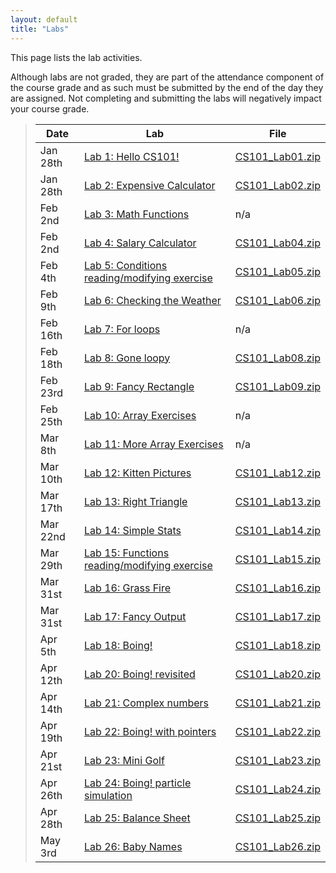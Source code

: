 ```yaml
---
layout: default
title: "Labs"
---
```


This page lists the lab activities.

Although labs are not graded, they are part of the attendance component of the course grade and as such must be submitted by the end of the day they are assigned.  Not completing and submitting the labs will negatively impact your course grade.

> Date | Lab | File
> ---- | --- | ----
> Jan 28th | [Lab 1: Hello CS101!](lab01.html) | [CS101\_Lab01.zip](CS101_Lab01.zip)
> Jan 28th | [Lab 2: Expensive Calculator](lab02.html) | [CS101\_Lab02.zip](CS101_Lab02.zip)
> Feb 2nd | [Lab 3: Math Functions](lab03.html) | n/a
> Feb 2nd | [Lab 4: Salary Calculator](lab04.html) | [CS101\_Lab04.zip](CS101_Lab04.zip)
> Feb 4th | [Lab 5: Conditions reading/modifying exercise](lab05.html) | [CS101\_Lab05.zip](CS101_Lab05.zip)
> Feb 9th | [Lab 6: Checking the Weather](lab06.html) | [CS101\_Lab06.zip](CS101_Lab06.zip)
> Feb 16th | [Lab 7: For loops](lab07.html) | n/a
> Feb 18th | [Lab 8: Gone loopy](lab08.html) | [CS101\_Lab08.zip](CS101_Lab08.zip)
> Feb 23rd | [Lab 9: Fancy Rectangle](lab09.html) | [CS101\_Lab09.zip](CS101_Lab09.zip)
> Feb 25th | [Lab 10: Array Exercises](lab10.html) | n/a
> Mar 8th | [Lab 11: More Array Exercises](lab11.html) | n/a
> Mar 10th  | [Lab 12: Kitten Pictures](lab12.html) | [CS101\_Lab12.zip](CS101_Lab12.zip)
> Mar 17th | [Lab 13: Right Triangle](lab13.html) | [CS101\_Lab13.zip](CS101_Lab13.zip)
> Mar 22nd  | [Lab 14: Simple Stats](lab14.html) | [CS101\_Lab14.zip](CS101_Lab14.zip)
> Mar 29th | [Lab 15: Functions reading/modifying exercise](lab15.html) | [CS101\_Lab15.zip](CS101_Lab15.zip)
> Mar 31st  | [Lab 16: Grass Fire](lab16.html) | [CS101\_Lab16.zip](CS101_Lab16.zip)
> Mar 31st  | [Lab 17: Fancy Output](lab17.html) | [CS101\_Lab17.zip](CS101_Lab17.zip)
> Apr 5th | [Lab 18: Boing!](lab18.html) | [CS101\_Lab18.zip](CS101_Lab18.zip)
> Apr 12th | [Lab 20: Boing! revisited](lab20.html) | [CS101\_Lab20.zip](CS101_Lab19.zip)
> Apr 14th | [Lab 21: Complex numbers](lab21.html) | [CS101\_Lab21.zip](CS101_Lab21.zip)
> Apr 19th | [Lab 22: Boing! with pointers](lab22.html) | [CS101\_Lab22.zip](CS101_Lab22.zip)
> Apr 21st | [Lab 23: Mini Golf](lab23.html) | [CS101\_Lab23.zip](CS101_Lab23.zip)
> Apr 26th | [Lab 24: Boing! particle simulation](lab24.html) | [CS101\_Lab24.zip](CS101_Lab24.zip)
> Apr 28th | [Lab 25: Balance Sheet](lab25.html) | [CS101\_Lab25.zip](CS101_Lab25.zip)
> May 3rd | [Lab 26: Baby Names](lab26.html) | [CS101\_Lab26.zip](CS101_Lab26.zip)

